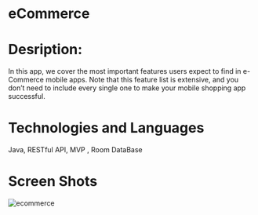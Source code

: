 # eCommerce
# Desription: 
In this app, we cover the most important features users expect to find in e-Commerce mobile apps.
Note that this feature list is extensive, and you don’t need to include every single one to make your mobile shopping app successful.

# Technologies and Languages
Java, RESTful API, MVP , Room DataBase

# Screen Shots
![ecommerce](https://user-images.githubusercontent.com/72823171/169239269-923bcf7d-b565-46af-a5fe-67fc9de11349.png)
